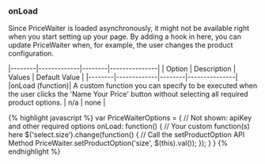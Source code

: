 <div class="{{ site.doc_row }}">
<div class="{{ site.doc_col_light }}">

### onLoad

Since PriceWaiter is loaded asynchronously, it might not be available right when you start setting up your page. By adding a hook in here, you can update PriceWaiter when, for example, the user changes the product configuration.

|--------|-------------|--------|---------------|
| Option | Description | Values | Default Value |
|--------|-------------|--------|---------------|
|onLoad (function)| A custom function you can specify to be executed when the user clicks the 'Name Your Price' button without selecting all required product options. | n/a | none |

</div>

<div class="{{ site.doc_col_dark }}">
{% highlight javascript %}
var PriceWaiterOptions = {
    // Not shown: apiKey and other required options
    onLoad: function() {
        // Your custom function(s) here
        $('select.size').change(function() {
            // Call the setProductOption API Method
            PriceWaiter.setProductOption('size', $(this).val());
        });
    }
}
{% endhighlight %}
</div>
</div>
